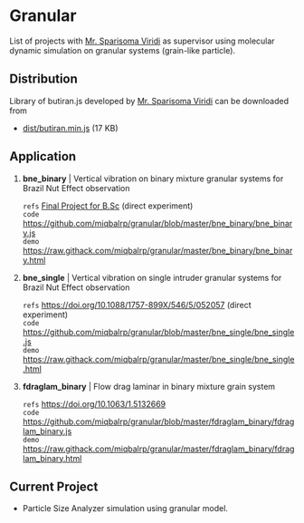 # Granular
List of projects with [Mr. Sparisoma Viridi](https://github.com/dudung) as supervisor using molecular dynamic simulation on granular systems (grain-like particle). 

## Distribution
Library of butiran.js developed by [Mr. Sparisoma Viridi](https://github.com/dudung) can be downloaded from
* [dist/butiran.min.js](https://github.com/dudung/butiran.js/blob/master/dist/butiran.min.js) (17 KB)

## Application
01. **bne_binary** | Vertical vibration on binary mixture granular systems for Brazil Nut Effect observation

    `refs` [Final Project for B.Sc](https://www.slideshare.net/IqbalRahmadhan/tugas-akhir-analisis-jaringan-pada-fenomena-ekb-campuran-biner-sistem-butiran-dua-dimensi) (direct experiment)<br>
    `code` https://github.com/miqbalrp/granular/blob/master/bne_binary/bne_binary.js<br>
    `demo` https://raw.githack.com/miqbalrp/granular/master/bne_binary/bne_binary.html

02. **bne_single** | Vertical vibration on single intruder granular systems for Brazil Nut Effect observation

    `refs` https://doi.org/10.1088/1757-899X/546/5/052057 (direct experiment)<br>
    `code` https://github.com/miqbalrp/granular/blob/master/bne_single/bne_single.js<br>
    `demo` https://raw.githack.com/miqbalrp/granular/master/bne_single/bne_single.html


03. **fdraglam_binary** | Flow drag laminar in binary mixture grain system

    `refs` https://doi.org/10.1063/1.5132669<br>
    `code` https://github.com/miqbalrp/granular/blob/master/fdraglam_binary/fdraglam_binary.js<br>
    `demo` https://raw.githack.com/miqbalrp/granular/master/fdraglam_binary/fdraglam_binary.html
   
## Current Project
* Particle Size Analyzer simulation using granular model.

